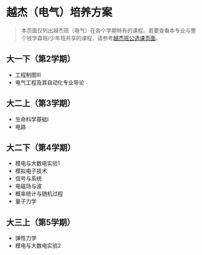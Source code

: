 # 越杰（电气）培养方案
> 本页面仅列出越杰班（电气）在各个学期特有的课程。若要查看本专业与整个钱学森班/少年班共享的课程，请参考[越杰班公选课页面](/program/yuejie)。

## 大一下（第2学期）
- 工程制图Ⅲ
- 电气工程及其自动化专业导论

## 大二上（第3学期）
- 生命科学基础I
- 电路

## 大二下（第4学期）
- 模电与大数电实验1
- 模拟电子技术
- 信号与系统
- 电磁场与波
- 概率统计与随机过程
- 量子力学

## 大三上（第5学期）
- 弹性力学
- 模电与大数电实验2